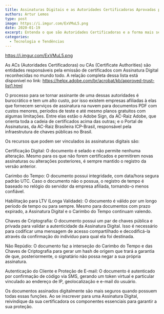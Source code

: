 ```yaml
---
title: Assinaturas Digitais e as Autoridades Certificadoras Aprovadas pela Adobe
authors: Artur Lemos
type: post
image: https://i.imgur.com/ExVMuL5.png
date: 2020-01-19
excerpt: Entenda o que são Autoridades Certificadoras e a forma mais segura de assinar um documento eletronicamente.
categories:
  - Tecnologia e Tendências
---
```


https://i.imgur.com/ExVMuL5.png

As ACs (Autoridades Certificadoras) ou CAs (Certificate Authorities) são entidades responsáveis pela emissão de certificados com Assinatura Digital reconhecidas no mundo todo. A relação completa dessa lista está disponível no link: https://helpx.adobe.com/br/acrobat/kb/approved-trust-list1.html

O processo para se tornar assinante de uma dessas autoridades é burocrático e tem um alto custo, por isso existem empresas afiliadas à elas que fornecem serviços de assinatura na nuvem para documentos PDF com custos menores, períodos de teste e até mesmo planos gratuitos com algumas limitações. Entre elas estão o Adobe Sign, da AC-Raiz Adobe, que orienta toda a cadeia de certificados acima das outras; e o Portal de Assinaturas, da AC-Raiz Brasileira ICP-Brasil, responsável pela infraestrutura de chaves públicas no Brasil.

Os recursos que podem ser vinculados às assinaturas digitais são:

Certificação Digital: O documento é selado e não permite nenhuma alteração. Mesmo para os que não forem certificados e permitirem novas assinaturas ou alterações posteriores, é sempre mantido o registro da versão anterior.

Carimbo do Tempo: O documento possui integridade, com data/hora segura padrão UTC. Caso o documento não o possua, o registro de tempo é baseado no relógio do servidor da empresa afiliada, tornando-o menos confiável.

Habilitação para LTV (Longa Validade): O documento é válido por um longo período de tempo ou para sempre. Mesmo para documentos com prazo expirado, a Assinatura Digital e o Carimbo do Tempo continuam valendo.

Chaves de Criptografia: O documento possui um par de chaves pública e privada para validar a autenticidade da Assinatura Digital. Isso é necessário para codificar uma mensagem de acesso compartilhado e decodificá-la através da confirmação do indivíduo para qual ela foi destinada.

Não Repúdio: O documento faz a interseção do Carimbo do Tempo e das Chaves de Criptografia para gerar um hash de origem que trará a garantia de que, posteriormente, o signatário não possa negar a sua própria assinatura.

Autenticação do Cliente e Proteção de E-mail: O documento é autenticado por confirmação de código via SMS, gerando um token virtual e particular vinculado ao endereço de IP, geolocalização e e-mail do usuário.

Os documentos assinados digitalmente são mais seguros quando possuem todas essas funções. Ao se inscrever para uma Assinatura Digital, reivindique da sua certificadora os componentes essenciais para garantir a sua proteção.
